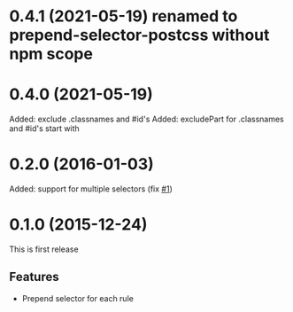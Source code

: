 # 0.4.1 (2021-05-19) renamed to prepend-selector-postcss without npm scope
# 0.4.0 (2021-05-19)

Added: exclude .classnames and #id's
Added: excludePart for .classnames and #id's start with

# 0.2.0 (2016-01-03)

Added: support for multiple selectors (fix [#1](https://github.com/ledniy/postcss-prepend-selector/issues/1))

# 0.1.0 (2015-12-24)

This is first release

## Features
- Prepend selector for each rule
